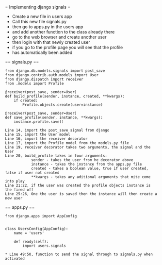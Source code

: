 
= Implementing django signals =
* Create a new file in users app
* Call this new file signals.py
* then go to apps.py in the users app
* and add another function to the class already there
* go to the web browser and create another user
* then login with that newly created user
* if you go to the profile page you will see that the profile
* has automatically been added

== signals.py ==

	from django.db.models.signals import post_save
	from django.contrib.auth.models import User
	from django.dispatch import receiver
	from .models import Profile

	@receiver(post_save, sender=User)
	def build_profile(sender, instance, created, **kwargs):
		if created:
			Profile.objects.create(user=instance)

	@receiver(post_save, sender=User)
	def save_profile(sender, instance, **kwargs):
		instance.profile.save()
		
	Line 14, import the post_save signal from django
	Line 15, import the User model
	Line 16, import the receiver decorator
	Line 17, import the Profile model from the models.py file
	Line 19, receiver decorator takes two arguments, the signal and the User
	Line 20, build_profile takes in four arguments: 
				sender - takes the user from he decorator above
				instance - takes the instance from the apps.py file
				created - takes a boolean value, true if user created, false if user not created
				**kwargs - takes any aditional arguments that mite come into play
	Line 21:22, if the user was created the profile objects instance is the fired off
	Line 25:26, One the user is saved then the instance will then create a new user
		
== apps.py ==

	from django.apps import AppConfig


	class UsersConfig(AppConfig):
		name = 'users'

		def ready(self):
			import users.signals
			
	* Line 49:50, function to send the signal through to signals.py when activated

